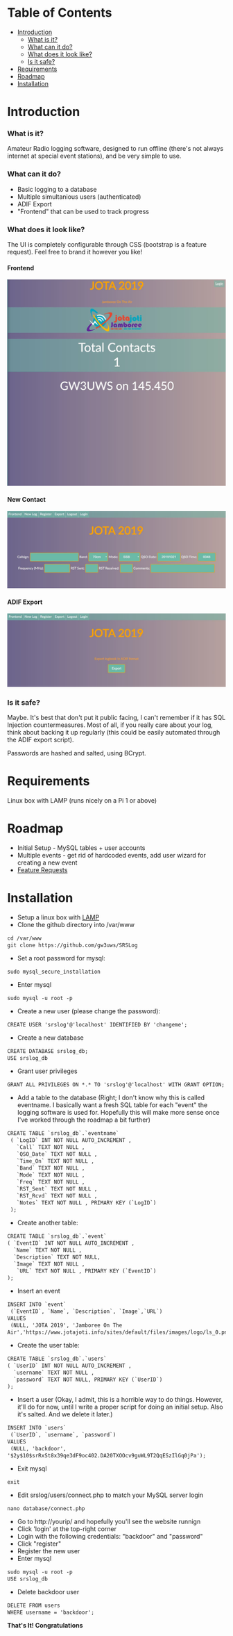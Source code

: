 # Table of Contents

- [Introduction](https://github.com/gw3uws/SRSLog/#introduction)
	- [What is it?](https://github.com/gw3uws/SRSLog/#what-is-it)
	- [What can it do?](https://github.com/gw3uws/SRSLog/#what-can-it-do)
	- [What does it look like?](https://github.com/gw3uws/SRSLog/#what-does-it-look-like)
	- [Is it safe?](https://github.com/gw3uws/SRSLog/#is-it-safe)
- [Requirements](https://github.com/gw3uws/SRSLog/#requirements)
- [Roadmap](https://github.com/gw3uws/SRSLog/#roadmap)
- [Installation](https://github.com/gw3uws/SRSLog/#installation)

# Introduction

### What is it?
Amateur Radio logging software, designed to run offline (there's not always internet at special event stations), and be very simple to use. 

### What can it do?
- Basic logging to a database
- Multiple simultanious users (authenticated)
- ADIF Export
- "Frontend" that can be used to track progress

### What does it look like?
The UI is completely configurable through CSS (bootstrap is a feature request). Feel free to brand it however you like!

#### Frontend
![frontend](images/frontend.JPG)
#### New Contact
![log](images/log.JPG)
#### ADIF Export
![adif](images/adif.JPG)

### Is it safe?
Maybe. It's best that don't put it public facing, I can't remember if it has SQL Injection countermeasures. Most of all, if you really care about your log, think about backing it up regularly (this could be easily automated through the ADIF export script). 

Passwords are hashed and salted, using BCrypt.

# Requirements
Linux box with LAMP (runs nicely on a Pi 1 or above)

# Roadmap

- Initial Setup - MySQL tables + user accounts
- Multiple events - get rid of hardcoded events, add user wizard for creating a new event
- [Feature Requests](https://github.com/gw3uws/SRSLog/issues)

# Installation

- Setup a linux box with [LAMP](https://howtoubuntu.org/how-to-install-lamp-on-ubuntu)
- Clone the github directory into /var/www
```
cd /var/www
git clone https://github.com/gw3uws/SRSLog
```
- Set a root password for mysql:
```
sudo mysql_secure_installation
```
- Enter mysql
```
sudo mysql -u root -p
```
- Create a new user (please change the password): 
```
CREATE USER 'srslog'@'localhost' IDENTIFIED BY 'changeme';
```
- Create a new database
```
CREATE DATABASE srslog_db;
USE srslog_db
```
- Grant user privileges
```
GRANT ALL PRIVILEGES ON *.* TO 'srslog'@'localhost' WITH GRANT OPTION;
```
- Add a table to the database (Right; I don't know why this is called eventname. I basically want a fresh SQL table for each "event" the logging software is used for. Hopefully this will make more sense once I've worked through the roadmap a bit further)
```
CREATE TABLE `srslog_db`.`eventname`
 ( `LogID` INT NOT NULL AUTO_INCREMENT ,
   `Call` TEXT NOT NULL , 
   `QSO_Date` TEXT NOT NULL ,
   `Time_On` TEXT NOT NULL , 
   `Band` TEXT NOT NULL ,
   `Mode` TEXT NOT NULL ,
   `Freq` TEXT NOT NULL , 
   `RST_Sent` TEXT NOT NULL ,
   `RST_Rcvd` TEXT NOT NULL , 
   `Notes` TEXT NOT NULL , PRIMARY KEY (`LogID`)
 );
 ```
 - Create another table:
 ```
 CREATE TABLE `srslog_db`.`event`
 ( `EventID` INT NOT NULL AUTO_INCREMENT ,
   `Name` TEXT NOT NULL ,
   `Description` TEXT NOT NULL,
   `Image` TEXT NOT NULL ,
    `URL` TEXT NOT NULL , PRIMARY KEY (`EventID`)
 );
 ```
 - Insert an event
 ```
 INSERT INTO `event` 
  (`EventID`, `Name`, `Description`, `Image`,`URL`)
 VALUES
  (NULL, 'JOTA 2019', 'Jamboree On The Air','https://www.jotajoti.info/sites/default/files/images/logo/ls_0.png','https://www.jotajoti.info/');
```
 - Create the user table:
 ```
 CREATE TABLE `srslog_db`.`users`
 ( `UserID` INT NOT NULL AUTO_INCREMENT ,
   `username` TEXT NOT NULL ,
   `password` TEXT NOT NULL, PRIMARY KEY (`UserID`)
 );
 ```
 - Insert a user (Okay, I admit, this is a horrible way to do things. However, it'll do for now, until I write a proper script for doing an initial setup. Also it's salted. And we delete it later.)
 ```
 INSERT INTO `users` 
  (`UserID`, `username`, `password`)
 VALUES
  (NULL, 'backdoor', '$2y$10$srRxSt8x39qe3dF9oc402.DA20TXOOcv9guWL9T2QqESzIlGq0jPa');
```
- Exit mysql
```
exit
```
- Edit srslog/users/connect.php to match your MySQL server login
```
nano database/connect.php
```
- Go to http://yourip/ and hopefully you'll see the website runnign
- Click 'login' at the top-right corner
- Login with the following credentials: "backdoor" and "password"
- Click "register"
- Register the new user
- Enter mysql
```
sudo mysql -u root -p
USE srslog_db
```
- Delete backdoor user
```
DELETE FROM users
WHERE username = 'backdoor';
```

__That's It! Congratulations__
